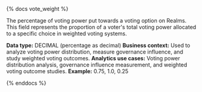 {% docs vote_weight %}

The percentage of voting power put towards a voting option on Realms. This field represents the proportion of a voter's total voting power allocated to a specific choice in weighted voting systems.

**Data type:** DECIMAL (percentage as decimal)
**Business context:** Used to analyze voting power distribution, measure governance influence, and study weighted voting outcomes.
**Analytics use cases:** Voting power distribution analysis, governance influence measurement, and weighted voting outcome studies.
**Example:** 0.75, 1.0, 0.25

{% enddocs %} 